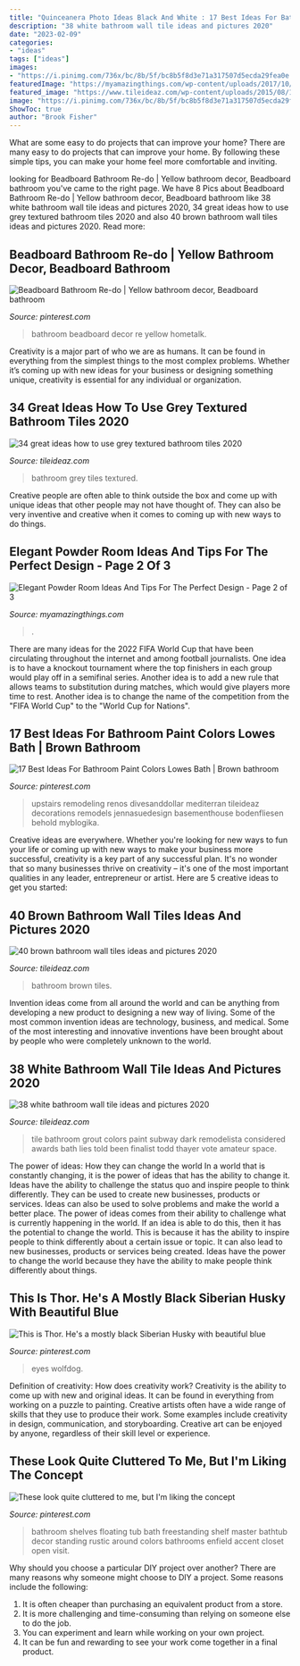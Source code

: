 ```yaml
---
title: "Quinceanera Photo Ideas Black And White : 17 Best Ideas For Bathroom Paint Colors Lowes Bath"
description: "38 white bathroom wall tile ideas and pictures 2020"
date: "2023-02-09"
categories:
- "ideas"
tags: ["ideas"]
images:
- "https://i.pinimg.com/736x/bc/8b/5f/bc8b5f8d3e71a317507d5ecda29fea0e.jpg"
featuredImage: "https://myamazingthings.com/wp-content/uploads/2017/10/powder-room-7-.jpg"
featured_image: "https://www.tileideaz.com/wp-content/uploads/2015/08/142.jpg"
image: "https://i.pinimg.com/736x/bc/8b/5f/bc8b5f8d3e71a317507d5ecda29fea0e.jpg"
ShowToc: true
author: "Brook Fisher"
---
```



What are some easy to do projects that can improve your home?
There are many easy to do projects that can improve your home. By following these simple tips, you can make your home feel more comfortable and inviting.

	

		
looking for Beadboard Bathroom Re-do | Yellow bathroom decor, Beadboard bathroom you've came to the right page. We have 8 Pics about Beadboard Bathroom Re-do | Yellow bathroom decor, Beadboard bathroom like 38 white bathroom wall tile ideas and pictures 2020, 34 great ideas how to use grey textured bathroom tiles 2020 and also 40 brown bathroom wall tiles ideas and pictures 2020. Read more:
		
    
## Beadboard Bathroom Re-do | Yellow Bathroom Decor, Beadboard Bathroom

<img loading=lazy src="https://i.pinimg.com/736x/b8/e8/c9/b8e8c941647733ff24b0ccf497386323--bathroom-wall-bathroom-ideas.jpg" onerror="this.onerror=null;this.src='https://tse3.mm.bing.net/th?id=OIP.hJdeTRlzJceL_2Siwe_FvwHaJ3&amp;pid=15.1';" alt="Beadboard Bathroom Re-do | Yellow bathroom decor, Beadboard bathroom">

_Source: pinterest.com_

>bathroom beadboard decor re yellow hometalk. 

	

Creativity is a major part of who we are as humans. It can be found in everything from the simplest things to the most complex problems. Whether it’s coming up with new ideas for your business or designing something unique, creativity is essential for any individual or organization.

    
## 34 Great Ideas How To Use Grey Textured Bathroom Tiles 2020

<img loading=lazy src="https://www.tileideaz.com/wp-content/uploads/2015/08/142.jpg" onerror="this.onerror=null;this.src='https://tse1.mm.bing.net/th?id=OIP.3gGUSEOUalezBMgKlM2qMQHaJ4&amp;pid=15.1';" alt="34 great ideas how to use grey textured bathroom tiles 2020">

_Source: tileideaz.com_

>bathroom grey tiles textured. 

	

Creative people are often able to think outside the box and come up with unique ideas that other people may not have thought of. They can also be very inventive and creative when it comes to coming up with new ways to do things.

    
## Elegant Powder Room Ideas And Tips For The Perfect Design - Page 2 Of 3

<img loading=lazy src="https://myamazingthings.com/wp-content/uploads/2017/10/powder-room-7-.jpg" onerror="this.onerror=null;this.src='https://tse1.mm.bing.net/th?id=OIP.8J4nhn_kVgvK36UUcQZuwgHaLH&amp;pid=15.1';" alt="Elegant Powder Room Ideas And Tips For The Perfect Design - Page 2 of 3">

_Source: myamazingthings.com_

>. 

	

There are many ideas for the 2022 FIFA World Cup that have been circulating throughout the internet and among football journalists. One idea is to have a knockout tournament where the top finishers in each group would play off in a semifinal series. Another idea is to add a new rule that allows teams to substitution during matches, which would give players more time to rest. Another idea is to change the name of the competition from the "FIFA World Cup" to the "World Cup for Nations".

    
## 17 Best Ideas For Bathroom Paint Colors Lowes Bath | Brown Bathroom

<img loading=lazy src="https://i.pinimg.com/736x/bc/8b/5f/bc8b5f8d3e71a317507d5ecda29fea0e.jpg" onerror="this.onerror=null;this.src='https://tse4.mm.bing.net/th?id=OIP.TC9KpxAloUKJlczRzl-2FAAAAA&amp;pid=15.1';" alt="17 Best Ideas For Bathroom Paint Colors Lowes Bath | Brown bathroom">

_Source: pinterest.com_

>upstairs remodeling renos divesanddollar mediterran tileideaz decorations remodels jennasuedesign basementhouse bodenfliesen behold myblogika. 

	

Creative ideas are everywhere. Whether you're looking for new ways to fun your life or coming up with new ways to make your business more successful, creativity is a key part of any successful plan. It's no wonder that so many businesses thrive on creativity – it's one of the most important qualities in any leader, entrepreneur or artist. Here are 5 creative ideas to get you started: 

    
## 40 Brown Bathroom Wall Tiles Ideas And Pictures 2020

<img loading=lazy src="https://www.tileideaz.com/wp-content/uploads/2015/03/brown_bathroom_wall_tiles_10.jpg" onerror="this.onerror=null;this.src='https://tse2.mm.bing.net/th?id=OIP.xRuLBBJ3LT7-ZIiFeGO4RAHaLI&amp;pid=15.1';" alt="40 brown bathroom wall tiles ideas and pictures 2020">

_Source: tileideaz.com_

>bathroom brown tiles. 

	

Invention ideas come from all around the world and can be anything from developing a new product to designing a new way of living. Some of the most common invention ideas are technology, business, and medical. Some of the most interesting and innovative inventions have been brought about by people who were completely unknown to the world.

    
## 38 White Bathroom Wall Tile Ideas And Pictures 2020

<img loading=lazy src="https://www.tileideaz.com/wp-content/uploads/2015/01/white_bathroom_wall_tile_10.jpg" onerror="this.onerror=null;this.src='https://tse4.mm.bing.net/th?id=OIP.m2Z9VlT9sHIawUshz3enSQHaLD&amp;pid=15.1';" alt="38 white bathroom wall tile ideas and pictures 2020">

_Source: tileideaz.com_

>tile bathroom grout colors paint subway dark remodelista considered awards bath lies told been finalist todd thayer vote amateur space. 

	

The power of ideas: How they can change the world
In a world that is constantly changing, it is the power of ideas that has the ability to change it. Ideas have the ability to challenge the status quo and inspire people to think differently. They can be used to create new businesses, products or services. Ideas can also be used to solve problems and make the world a better place.
The power of ideas comes from their ability to challenge what is currently happening in the world. If an idea is able to do this, then it has the potential to change the world. This is because it has the ability to inspire people to think differently about a certain issue or topic. It can also lead to new businesses, products or services being created. Ideas have the power to change the world because they have the ability to make people think differently about things.

    
## This Is Thor. He&#039;s A Mostly Black Siberian Husky With Beautiful Blue

<img loading=lazy src="https://i.pinimg.com/736x/ec/d5/d9/ecd5d9de073f0c3517be6c417eac55f5.jpg" onerror="this.onerror=null;this.src='https://tse2.mm.bing.net/th?id=OIP.HBP3YHiIbZ-BkYyizZA2SQHaRM&amp;pid=15.1';" alt="This is Thor. He&#039;s a mostly black Siberian Husky with beautiful blue">

_Source: pinterest.com_

>eyes wolfdog. 

	

Definition of creativity: How does creativity work?
Creativity is the ability to come up with new and original ideas. It can be found in everything from working on a puzzle to painting. Creative artists often have a wide range of skills that they use to produce their work. Some examples include creativity in design, communication, and storyboarding. Creative art can be enjoyed by anyone, regardless of their skill level or experience.

    
## These Look Quite Cluttered To Me, But I&#039;m Liking The Concept

<img loading=lazy src="https://i.pinimg.com/736x/37/2f/4d/372f4d1a76b8266170fb12365bdff08b.jpg" onerror="this.onerror=null;this.src='https://tse2.mm.bing.net/th?id=OIP.KxyWd6QkYBHE6l5UqIk1pwHaLJ&amp;pid=15.1';" alt="These look quite cluttered to me, but I&#039;m liking the concept">

_Source: pinterest.com_

>bathroom shelves floating tub bath freestanding shelf master bathtub decor standing rustic around colors bathrooms enfield accent closet open visit. 

	

Why should you choose a particular DIY project over another?
There are many reasons why someone might choose to DIY a project. Some reasons include the following: 
1) It is often cheaper than purchasing an equivalent product from a store.
2) It is more challenging and time-consuming than relying on someone else to do the job.
3) You can experiment and learn while working on your own project.
4) It can be fun and rewarding to see your work come together in a final product.


